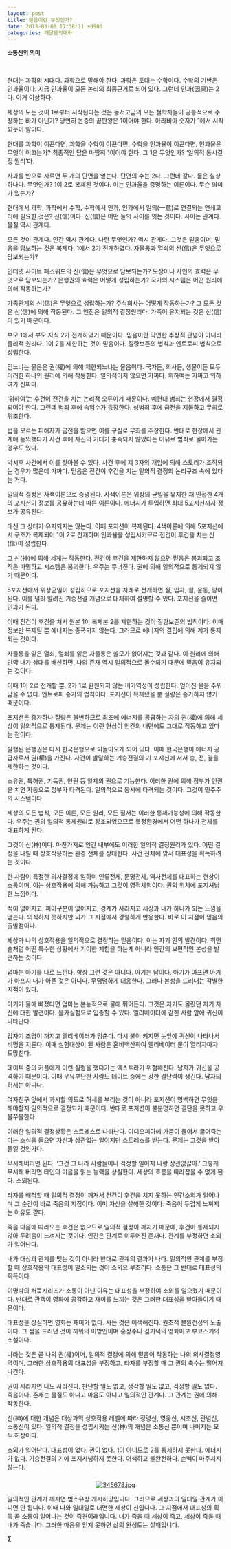 ```yaml
---
layout: post
title: 믿음이란 무엇인가?
date: 2013-03-08 17:38:11 +0900
categories: 깨달음의대화
---
```

 <b style="LETTER-SPACING: 0px; FONT-SIZE: 10pt">소통신의 의미</b>

<b style="LETTER-SPACING: 0px; FONT-SIZE: 10pt"><br /></b>

현대는 과학의 시대다. 과학으로 말해야 한다. 과학은 토대는 수학이다. 수학의 기반은 인과율이다. 지금 인과율이 모든 논리의 최종근거로 되어 있다. 그런데 인과(因果)는 2다. 이거 이상하다. 


  


세상의 모든 것이 1로부터 시작된다는 것은 동서고금의 모든 철학자들이 공통적으로 주장하는 바가 아닌가? 당연히 논증의 끝판왕은 1이어야 한다. 아라비아 숫자가 1에서 시작되듯이 말이다. 


  


현대를 과학이 이끈다면, 과학을 수학이 이끈다면, 수학을 인과율이 이끈다면, 인과율은 무엇이 이끄는가? 최종적인 답은 마땅히 1이어야 한다. 그 1은 무엇인가? ‘일의적 동시결정 원리’다. 


  


사과를 반으로 자르면 두 개의 단면을 얻는다. 단면의 수는 2다. 그런데 같다. 둘은 실상 하나다. 무엇인가? 1이 2로 복제된 것이다. 이는 인과율을 증명하는 이론이다. 무슨 의미가 있는가? 


  


현대에서 과학, 과학에서 수학, 수학에서 인과, 인과에서 일의(一意)로 연결되는 연쇄고리에 필요한 것은? 신(信)이다. 신(信)은 어떤 둘의 사이를 잇는 것이다. 사이는 관계다. 물질 역시 관계다. 


  


모든 것이 관계다. 인간 역시 관계다. 나란 무엇인가? 역시 관계다. 그것은 믿음이며, 믿음을 담보하는 것은 복제다. 1에서 2가 전개하였다. 자물통과 열쇠의 신(信)은 무엇으로 담보되는가? 


  


인터넷 사이트 패스워드의 신(信)은 무엇으로 담보되는가? 도장이나 사인의 효력은 무엇으로 담보되는가? 은행권의 효력은 어떻게 성립하는가? 국가의 시스템은 어떤 원리에 의해 작동하는가? 


  


가족관계의 신(信)은 무엇으로 성립하는가? 주식회사는 어떻게 작동하는가? 그 모든 것은 신(信)에 의해 작동된다. 그 엔진은 일의적 결정원리다. 가족이 유지되는 것은 신(信)이 있기 때문이다. 


  


부모 1에서 부모 자식 2가 전개하였기 때문이다. 믿음이란 막연한 추상적 관념이 아니라 물리적 원리다. 1이 2를 제한하는 것이 믿음이다. 질량보존의 법칙과 엔트로피 법칙으로 성립한다.


  


믿느냐는 물음은 권(權)에 의해 제한되느냐는 물음이다. 국가든, 회사든, 생물이든 모두 이러한 하나의 원리에 의해 작동한다. 일의적이지 않으면 가짜다. 위하여는 가짜고 의하여가 진짜다.


  


‘위하여’는 후건이 전건을 치는 논리적 오류이기 때문이다. 예컨대 범죄는 현장에서 결정되어야 한다. 그런데 범죄 후에 속임수가 등장한다. 성범죄 후에 금전을 지불하고 무죄로 위조한다.


  


법을 모르는 피해자가 금전을 받으면 이를 구실로 무죄를 주장한다. 반대로 현장에서 관계에 동의했다가 사건 후에 자신의 기대가 충족되지 않았다는 이유로 범죄로 몰아가는 경우도 있다. 


  


박시후 사건에서 이를 찾아볼 수 있다. 사건 후에 제 3자의 개입에 의해 스토리가 조직되는 경우가 많은데 가짜다. 믿음은 전건이 후건을 치는 일의적 결정의 논리구조 속에 있다는 거다. 


  


일의적 결정은 사색이론으로 증명된다. 사색이론은 위상의 균일을 유지한 채 인접한 4개의 포지션이 정보를 공유하는데 따른 이론이다. 에너지가 투입하면 최대 5포지션까지 정보가 공유된다. 


  


대신 그 상태가 유지되지는 않는다. 이때 포지션이 복제된다. 4색이론에 의해 5포지션에서 구조가 복제되어 1이 2로 전개하며 인과율을 성립시키므로 전건이 후건을 치는 신(信)이 성립한다.


  


그 신(神)에 의해 세계는 작동한다. 전건이 후건을 제한하지 않으면 믿음은 붕괴되고 조직은 파멸하고 시스템은 붕괴한다. 우주는 무너진다. 권에 의해 일의적으로 통제되지 않기 때문이다. 


  


5포지션에서 위상균일이 성립하므로 포지션을 차례로 전개하면 질, 입자, 힘, 운동, 량이 된다. 이를 널리 알려진 기승전결 개념으로 대체하여 설명할 수 있다. 포지션을 줄이면 인과가 된다. 


  


이때 전건이 후건을 쳐서 원본 1이 복제본 2를 제한하는 것이 질량보존의 법칙이다. 이때 정보만 복제될 뿐 에너지는 증폭되지 않는다. 그러므로 에너지의 결핍에 의해 계가 통제되는 것이다. 


  


자물통을 잃은 열쇠, 열쇠를 잃은 자물통은 쓸모가 없어지는 것과 같다. 이 원리에 의해 만약 내가 상대를 배신하면, 나의 존재 역시 일의적으로 몰수되기 때문에 믿음이 유지되는 것이다. 


  


이때 1이 2로 전개할 뿐, 2가 1로 환원되지 않는 비가역성이 성립한다. 엎어진 물을 주워담을 수 없다. 엔트로피 증가의 법칙이다. 포지션이 복제됐을 뿐 질량은 증가하지 않기 때문이다.


  


포지션은 증가하나 질량은 불변하므로 최초에 에너지를 공급하는 자의 권(權)에 의해 세상이 일의적으로 통제된다. 문제는 이런 현상이 인간의 내면에도 그대로 작동하고 있다는 점이다. 


  


발행된 은행권은 다시 한국은행으로 되돌아오게 되어 있다. 이때 한국은행이 에너지 공급자로서 권(權)을 가진다. 사건이 발달하는 기승전결의 기 포지션에 서서 승, 전, 결을 제한하는 것이다. 


  


소유권, 특허권, 기득권, 인권 등 일체의 권으로 기능한다. 이러한 권에 의해 정부가 인권을 치면 자동으로 정부가 타격된다. 일의적으로 동시에 타격되는 것이다. 그것이 민주주의 시스템이다.


  


세상의 모든 법칙, 모든 이론, 모든 원리, 모든 질서는 이러한 통제가능성에 의해 작동한다. 우주는 권의 일의적 통제원리로 창조되었으므로 특정환경에서 어떤 하나가 전체를 대표하게 된다.


  


그것이 신(神)이다. 마찬가지로 인간 내부에도 이러한 일의적 결정원리가 있다. 어떤 결정을 내릴 때 상호작용하는 환경 전체를 상대한다. 사건 전체에 맞서 대표성을 획득하려는 것이다. 


  


한 사람이 특정한 의사결정에 임하여 인류전체, 문명전체, 역사전체를 대표하는 현상이 소통이며, 이는 상호작용에 의해 가능하고 그것이 영적체험이다. 권의 위치에 포지셔닝한 느낌이다. 


  


적이 없어지고, 피아구분이 없어지고, 경계가 사라지고 세상과 내가 하나가 되는 느낌을 얻는다. 의식하지 못하지만 뇌가 그 지점에서 강렬하게 반응한다. 바로 이 지점이 믿음의 출발점이다. 


  


세상과 나의 상호작용을 일의적으로 결정하는 믿음이다. 이는 자기 안의 발견이다. 최면술처럼 어떤 특수한 상황에서 기이한 체험을 하는게 아니라 인간의 보편적인 본성을 발견하는 것이다. 


  


엄마는 아기를 나로 느낀다. 항상 그런 것은 아니다. 아기는 남이다. 아기가 아프면 아기가 아프지 내가 아픈 것은 아니다. 무덤덤하게 대응한다. 그러나 본성을 드러내는 각별한 지점이 있다. 


  


아기가 물에 빠졌다면 엄마는 본능적으로 물에 뛰어든다. 그것은 자기도 몰랐던 자기 자신에 대한 발견이다. 몰카실험으로 입증할 수 있다. 엘리베이터에 갇힌 사람 앞에 귀신이 나타난다.


  


갑자기 조명이 꺼지고 엘리베이터가 멈춘다. 다시 불이 켜지면 눈앞에 귀신이 나타나서 비명을 지른다. 이때 실험대상이 된 사람은 혼비백산하여 엘리베이터 문이 열리자마자 도망친다. 


  


데이트 중의 커플에게 이런 실험을 했다가는 엑스트라가 위험해진다. 남자가 귀신을 공격하기 때문이다. 이때 우유부단한 사람도 데이트 중에는 강한 결단력이 생긴다. 남자의 허세는 아니다.


  


여자친구 앞에서 과시할 의도로 허세를 부리는 것이 아니라 포지션이 명백하면 무엇을 해야할지 일의적으로 결정되기 때문이다. 반대로 포지션이 불분명하면 결단을 못하고 우물쭈물한다. 


  


이러한 일의적 결정상황은 스트레스로 나타난다. 이디오피아에 가뭄이 들어서 굶어죽는다는 소식을 들으면 자신과 상관없는 일이지만 스트레스를 받는다. 문제는 그것을 받아들일 것인가다.


  


무시해버리면 된다. ‘그건 그 나라 사람들이나 걱정할 일이지 나랑 상관없잖아.’ 그렇게 무시해 버리면 타인의 마음을 읽는 능력을 상실한다. 세상의 흐름을 따라잡을 수 없게 된다. 소외된다. 


  


타자를 배척할 때 일의적 결정이 깨져서 전건이 후건을 치지 못하는 인간소외가 일어나며 그 순간이 바로 죽음의 지점이다. 이미 자신을 살해한 것이다. 죽음이 두렵게 느껴지는 이유도 같다.


  


죽음 다음에 따라오는 후건은 없으므로 일의적 결정이 깨지기 때문에, 후건이 통제되지 않아 두려움이 느껴지는 것이다. 인간은 관계로 이루어진 존재다. 관계를 부정하면 소외가 일어난다.


  


내가 대상과 관계를 맺는 것이 아니라 반대로 관계의 결과가 나다. 일의적인 관계를 부정할 때 상호작용의 대표성이 말소되는 것이 소외요 부조리다. 소통은 그 반대로 대표성의 획득이다. 


  


이명박의 처묵시리즈가 소통이 아닌 이유는 대표성을 부정하여 소외를 일으켰기 때문이다. 반대로 관객이 영화에 공감하고 재미를 느끼는 것은 그러한 대표성을 받아들이기 때문이다. 


  


대표성을 상실하면 영화는 재미가 없다. 사는 것은 어색해진다. 원초적 볼완전성의 노출이다. 그 점을 드러낸 것이 까뮈의 이방인이며 홍상수나 김기덕의 영화이고 부코스키의 소설이다. 


  


나라는 것은 곧 나의 권(權)이며, 일의적 결정에 의해 믿음이 작동하는 나의 의사결정영역이며, 그러한 상호작용의 대표성을 부정하고, 타자를 부정할 때 그 권의 촉수는 떨어져 나간다.


  


권이 사라지면 나도 사라진다. 판단할 일도 없고, 생각할 일도 없고, 걱정할 일도 없다. 죽음이다. 존재는 물질도 아니고 마음도 아니고 일의적인 관계다. 그 관계는 권에 의해 작동한다. 


  


신(神)에 대한 개념은 대상과의 상호작용 레벨에 따라 정령신, 영웅신, 시조신, 관념신, 소통신이 있다. 일의적 결정을 성립시키는 신(神)의 개념은 소통신 뿐이며 나머지는 모두 허상이다. 


  


소외가 일어난다. 대표성이 없다. 권이 없다. 1이 아니므로 2를 통제하지 못한다. 에너지가 없다. 기승전결의 기에 포지셔닝하지 못한다. 어색하고 불완전하다. 손뼉이 마주치지 않는다. 


  






 ###


  




<p align="center">
  <a href="?mid=DonOh"><img alt="345678.jpg" src="files/attach/images/198/727/315/55.JPG" /> <br /></a>
</p>



일의적인 관계가 깨지면 범소유상 개시허망입니다. 그러므로 세상과의 일대일 관계가 아니면 안 됩니다. 이때 나와 일대일로 대면한 세상이 신입니다. 그 지점에서 대표성의 획득 곧 소통이 일어나는 것이 즉견여래입니다. 내가 죽을 때 세상이 죽고, 세상이 죽을 때 내가 죽습니다. 그러한 마음을 얻지 못하면 삶의 완성도는 실패입니다.

  


  


**∑**